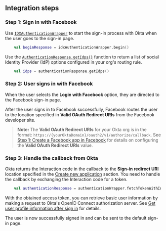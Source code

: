 ## Integration steps

### Step 1: Sign in with Facebook

Use [`IDXAuthenticationWrapper`](https://github.com/okta/okta-idx-java/blob/master/api/src/main/java/com/okta/idx/sdk/api/client/IDXAuthenticationWrapper.java) to start the sign-in process with Okta when the user goes to the sign-in page.

```kotlin
    val beginResponse = idxAuthenticationWrapper.begin()
```

Use the [`AuthenticationResponse.getIdps()`](https://github.com/okta/okta-idx-java/blob/master/api/src/main/java/com/okta/idx/sdk/api/response/AuthenticationResponse.java#L91) function to return a list of social Identity Provider (IdP) options configured in your org's routing rule.

```kotlin
    val idps = authenticationResponse.getIdps()
```

### Step 2: User signs in with Facebook

When the user selects the **Login with Facebook** option, they are directed to the Facebook sign-in page.

After the user signs in to Facebook successfully, Facebook routes the user to the location specified in **Valid OAuth Redirect URIs** from the Facebook developer site.

> **Note:** The **Valid OAuth Redirect URIs** for your Okta org is in the format: `https://{yourOktaDomain}/oauth2/v1/authorize/callback`. See [Step 1: Create a Facebook app in Facebook](/docs/guides/oie-embedded-common-org-setup/android/main/#step-1-create-a-facebook-app-in-facebook) for details on configuring the **Valid OAuth Redirect URIs** value.

### Step 3: Handle the callback from Okta

Okta returns the Interaction code in the callback to the **Sign-in redirect URI** location specified in the [Create new application](/docs/guides/oie-embedded-common-org-setup/java/main/#step-4-create-new-application) section. You need to handle the callback by exchanging the Interaction code for a token.

```kotlin
    val authenticationResponse = authenticationWrapper.fetchTokenWithInteractionCode(issuer, proceedContext, interactionCode)
```

With the obtained access token, you can retrieve basic user information by making a request to Okta's OpenID Connect authorization server. See [Get user profile information after sign in](/docs/guides/oie-embedded-sdk-alternate-flows/android/main/#getuserprofileinfo) for details.

The user is now successfully signed in and can be sent to the default sign-in page.
